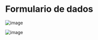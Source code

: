 # Formulario de dados
 
![image](https://user-images.githubusercontent.com/68858220/156905940-993f6043-c457-46fe-9786-4d2f437000a2.png)

![image](https://user-images.githubusercontent.com/68858220/156905949-b3427a9c-b485-4fc3-8a5e-ac2bb5cc6cb4.png)
